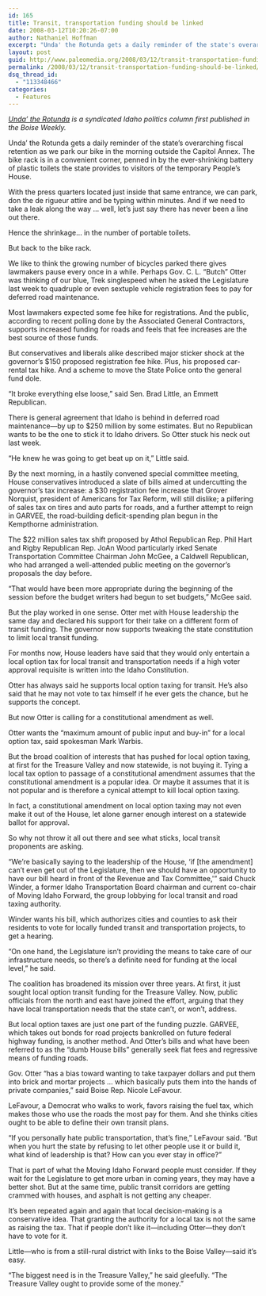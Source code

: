 ```yaml
---
id: 165
title: Transit, transportation funding should be linked
date: 2008-03-12T10:20:26-07:00
author: Nathaniel Hoffman
excerpt: "Unda' the Rotunda gets a daily reminder of the state's overarching fiscal retention as we park our bike in the morning outside the Capitol Annex. The bike rack is in a convenient corner, penned in by the ever-shrinking battery of plastic toilets the state provides to visitors of the temporary People's House."
layout: post
guid: http://www.paleomedia.org/2008/03/12/transit-transportation-funding-should-be-linked/
permalink: /2008/03/12/transit-transportation-funding-should-be-linked/
dsq_thread_id:
  - "113348466"
categories:
  - Features
---
```

_[Unda&#8217; the Rotunda](http://www.boiseweekly.com/gyrobase/Archive?category=oid%3A19) is a syndicated Idaho politics column first published in the Boise Weekly._

Unda&#8217; the Rotunda gets a daily reminder of the state&#8217;s overarching fiscal retention as we park our bike in the morning outside the Capitol Annex. The bike rack is in a convenient corner, penned in by the ever-shrinking battery of plastic toilets the state provides to visitors of the temporary People&#8217;s House.

With the press quarters located just inside that same entrance, we can park, don the de rigueur attire and be typing within minutes. And if we need to take a leak along the way &#8230; well, let&#8217;s just say there has never been a line out there.

Hence the shrinkage&#8230; in the number of portable toilets.

But back to the bike rack.

We like to think the growing number of bicycles parked there gives lawmakers pause every once in a while. Perhaps Gov. C. L. &#8220;Butch&#8221; Otter was thinking of our blue, Trek singlespeed when he asked the Legislature last week to quadruple or even sextuple vehicle registration fees to pay for deferred road maintenance.

Most lawmakers expected some fee hike for registrations. And the public, according to recent polling done by the Associated General Contractors, supports increased funding for roads and feels that fee increases are the best source of those funds.

But conservatives and liberals alike described major sticker shock at the governor&#8217;s $150 proposed registration fee hike. Plus, his proposed car-rental tax hike. And a scheme to move the State Police onto the general fund dole.

&#8220;It broke everything else loose,&#8221; said Sen. Brad Little, an Emmett Republican.

There is general agreement that Idaho is behind in deferred road maintenance—by up to $250 million by some estimates. But no Republican wants to be the one to stick it to Idaho drivers. So Otter stuck his neck out last week.

&#8220;He knew he was going to get beat up on it,&#8221; Little said.

By the next morning, in a hastily convened special committee meeting, House conservatives introduced a slate of bills aimed at undercutting the governor&#8217;s tax increase: a $30 registration fee increase that Grover Norquist, president of Americans for Tax Reform, will still dislike; a pilfering of sales tax on tires and auto parts for roads, and a further attempt to reign in GARVEE, the road-building deficit-spending plan begun in the Kempthorne administration.

The $22 million sales tax shift proposed by Athol Republican Rep. Phil Hart and Rigby Republican Rep. JoAn Wood particularly irked Senate Transportation Committee Chairman John McGee, a Caldwell Republican, who had arranged a well-attended public meeting on the governor&#8217;s proposals the day before.

&#8220;That would have been more appropriate during the beginning of the session before the budget writers had begun to set budgets,&#8221; McGee said.

But the play worked in one sense. Otter met with House leadership the same day and declared his support for their take on a different form of transit funding. The governor now supports tweaking the state constitution to limit local transit funding.

For months now, House leaders have said that they would only entertain a local option tax for local transit and transportation needs if a high voter approval requisite is written into the Idaho Constitution.

Otter has always said he supports local option taxing for transit. He&#8217;s also said that he may not vote to tax himself if he ever gets the chance, but he supports the concept.

But now Otter is calling for a constitutional amendment as well.

Otter wants the &#8220;maximum amount of public input and buy-in&#8221; for a local option tax, said spokesman Mark Warbis.

But the broad coalition of interests that has pushed for local option taxing, at first for the Treasure Valley and now statewide, is not buying it. Tying a local tax option to passage of a constitutional amendment assumes that the constitutional amendment is a popular idea. Or maybe it assumes that it is not popular and is therefore a cynical attempt to kill local option taxing.

In fact, a constitutional amendment on local option taxing may not even make it out of the House, let alone garner enough interest on a statewide ballot for approval.

So why not throw it all out there and see what sticks, local transit proponents are asking.

&#8220;We&#8217;re basically saying to the leadership of the House, &#8216;if [the amendment] can&#8217;t even get out of the Legislature, then we should have an opportunity to have our bill heard in front of the Revenue and Tax Committee,'&#8221; said Chuck Winder, a former Idaho Transportation Board chairman and current co-chair of Moving Idaho Forward, the group lobbying for local transit and road taxing authority.

Winder wants his bill, which authorizes cities and counties to ask their residents to vote for locally funded transit and transportation projects, to get a hearing.

&#8220;On one hand, the Legislature isn&#8217;t providing the means to take care of our infrastructure needs, so there&#8217;s a definite need for funding at the local level,&#8221; he said.

The coalition has broadened its mission over three years. At first, it just sought local option transit funding for the Treasure Valley. Now, public officials from the north and east have joined the effort, arguing that they have local transportation needs that the state can&#8217;t, or won&#8217;t, address.

But local option taxes are just one part of the funding puzzle. GARVEE, which takes out bonds for road projects bankrolled on future federal highway funding, is another method. And Otter&#8217;s bills and what have been referred to as the &#8220;dumb House bills&#8221; generally seek flat fees and regressive means of funding roads.

Gov. Otter &#8220;has a bias toward wanting to take taxpayer dollars and put them into brick and mortar projects &#8230; which basically puts them into the hands of private companies,&#8221; said Boise Rep. Nicole LeFavour.

LeFavour, a Democrat who walks to work, favors raising the fuel tax, which makes those who use the roads the most pay for them. And she thinks cities ought to be able to define their own transit plans.

&#8220;If you personally hate public transportation, that&#8217;s fine,&#8221; LeFavour said. &#8220;But when you hurt the state by refusing to let other people use it or build it, what kind of leadership is that? How can you ever stay in office?&#8221;

That is part of what the Moving Idaho Forward people must consider. If they wait for the Legislature to get more urban in coming years, they may have a better shot. But at the same time, public transit corridors are getting crammed with houses, and asphalt is not getting any cheaper.

It&#8217;s been repeated again and again that local decision-making is a conservative idea. That granting the authority for a local tax is not the same as raising the tax. That if people don&#8217;t like it—including Otter—they don&#8217;t have to vote for it.

Little—who is from a still-rural district with links to the Boise Valley—said it&#8217;s easy.

&#8220;The biggest need is in the Treasure Valley,&#8221; he said gleefully. &#8220;The Treasure Valley ought to provide some of the money.&#8221;